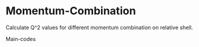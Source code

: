 # Momentum-Combination

Calculate Q^2 values for different momentum combination on relative shell.


Main-codes
